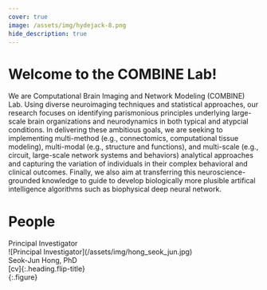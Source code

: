 ```yaml
---
cover: true
image: /assets/img/hydejack-8.png
hide_description: true
---
```


# Welcome to the COMBINE Lab!
We are Computational Brain Imaging and Network Modeling (COMBINE) Lab. Using diverse neuroimaging techniques and statistical approaches, our research focuses on identifying parismonious principles underlying large-scale brain organizations and neurodynamics in both typical and atypcial conditions. In delivering these ambitious goals, we are seeking to implementing multi-method (e.g., connectomics, computational tissue modeling), multi-modal (e.g., structure and functions), and multi-scale (e.g., circuit, large-scale network systems and behaviors) analytical approaches and capturing the variation of individuals in their complex behavioral and clinical outcomes. Finally, we also aim at transferring this neuroscience-grounded knowledge to guide to develop biologically more plusible artifical intelligence algorithms such as biophysical deep neural network. 

# People
<div style="text-align: left"> Principal Investigator<br/>
![Principal Investigator](/assets/img/hong_seok_jun.jpg)<br/>
Seok-Jun Hong, PhD<br/>
[cv]{:.heading.flip-title}</div>
{:.figure}

[documentation]: docs/README.md
[install]: docs/install.md
[upgrade]: docs/upgrade.md
[config]: docs/config.md
[cv]: resume.md